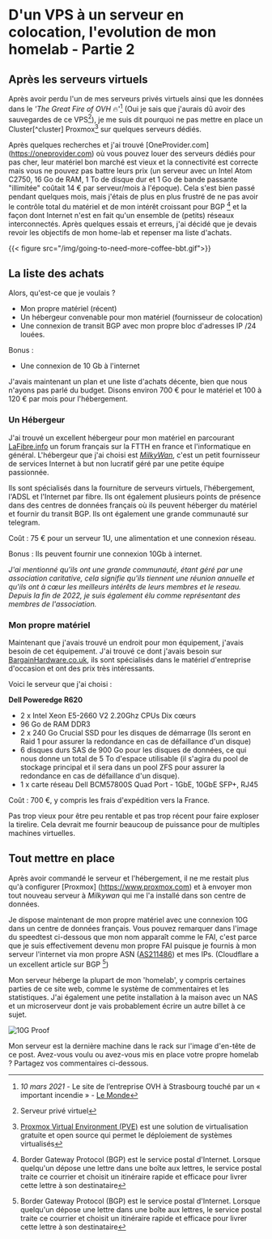 #  D'un VPS à un serveur en colocation, l'evolution de mon homelab - Partie 2

## Après les serveurs virtuels

Après avoir perdu l'un de mes serveurs privés virtuels ainsi que les données dans le _'The Great Fire of OVH_ :fire:'[^ovhfire] (Oui je sais que j'aurais dû avoir des sauvegardes de ce VPS[^vps]), je me suis dit pourquoi ne pas mettre en place un Cluster[^cluster] Proxmox[^pve] sur quelques serveurs dédiés. 

Après quelques recherches et j'ai trouvé [OneProvider.com] (https://oneprovider.com) où vous pouvez louer des serveurs dédiés pour pas cher, leur matériel bon marché est vieux et la connectivité est correcte mais vous ne pouvez pas battre leurs prix (un serveur avec un Intel Atom C2750, 16 Go de RAM, 1 To de disque dur et 1 Go de bande passante "illimitée" coûtait 14 € par serveur/mois à l'époque). Cela s'est bien passé pendant quelques mois, mais j'étais de plus en plus frustré de ne pas avoir le contrôle total du matériel et de mon intérêt croissant pour BGP [^bgp] et la façon dont Internet n'est en fait qu'un ensemble de (petits) réseaux interconnectés. Après quelques essais et erreurs, j'ai décidé que je devais revoir les objectifs de mon home-lab et repenser ma liste d'achats.

{{< figure src="/img/going-to-need-more-coffee-bbt.gif">}}

## La liste des achats

Alors, qu'est-ce que je voulais ?
- Mon propre matériel (récent)
- Un hébergeur convenable pour mon matériel (fournisseur de colocation)
- Une connexion de transit BGP avec mon propre bloc d'adresses IP /24 louées.
  
Bonus :
- Une connexion de 10 Gb à l'internet

J'avais maintenant un plan et une liste d'achats décente, bien que nous n'ayons pas parlé du budget. Disons environ 700 € pour le matériel et 100 à 120 € par mois pour l'hébergement.

### Un Hébergeur

J'ai trouvé un excellent hébergeur pour mon matériel en parcourant [LaFibre.info](https://lafibre.info/) un forum français sur la FTTH en france et l'informatique en général. L'hébergeur que j'ai choisi est [*MilkyWan*](https://milkywan.fr), c'est un petit fournisseur de services Internet à but non lucratif géré par une petite équipe passionnée. 

Ils sont spécialisés dans la fourniture de serveurs virtuels, l'hébergement, l'ADSL et l'Internet par fibre. Ils ont également plusieurs points de présence dans des centres de données français où ils peuvent héberger du matériel et fournir du transit BGP. Ils ont également une grande communauté sur telegram.

Coût : 75 € pour un serveur 1U, une alimentation et une connexion réseau.

Bonus : Ils peuvent fournir une connexion 10Gb à internet.

_J'ai mentionné qu'ils ont une grande communauté, étant géré par une association caritative, cela signifie qu'ils tiennent une réunion annuelle et qu'ils ont à cœur les meilleurs intérêts de leurs membres et le reseau. Depuis la fin de 2022, je suis également élu comme représentant des membres de l'association._

### Mon propre matériel

Maintenant que j'avais trouvé un endroit pour mon équipement, j'avais besoin de cet équipement. J'ai trouvé ce dont j'avais besoin sur [BargainHardware.co.uk](https://www.bargainhardware.co.uk/), ils sont spécialisés dans le matériel d'entreprise d'occasion et ont des prix très intéressants.

Voici le serveur que j'ai choisi :

**Dell Poweredge R620**
- 2 x Intel Xeon E5-2660 V2 2.20Ghz CPUs Dix cœurs
- 96 Go de RAM DDR3
- 2 x 240 Go Crucial SSD pour les disques de démarrage (Ils seront en Raid 1 pour assurer la redondance en cas de défaillance d'un disque)
- 6 disques durs SAS de 900 Go pour les disques de données, ce qui nous donne un total de 5 To d'espace utilisable (il s'agira du pool de stockage principal et il sera dans un pool ZFS pour assurer la redondance en cas de défaillance d'un disque).
- 1 x carte réseau Dell BCM57800S Quad Port - 1GbE, 10GbE SFP+, RJ45

Coût : 700 €, y compris les frais d'expédition vers la France.

Pas trop vieux pour être peu rentable et pas trop récent pour faire exploser la tirelire. Cela devrait me fournir beaucoup de puissance pour de multiples machines virtuelles.

## Tout mettre en place

Après avoir commandé le serveur et l'hébergement, il ne me restait plus qu'à configurer [Proxmox] (https://www.proxmox.com) et à envoyer mon tout nouveau serveur à *Milkywan* qui me l'a installé dans son centre de données. 

Je dispose maintenant de mon propre matériel avec une connexion 10G dans un centre de données français. Vous pouvez remarquer dans l'image du speedtest ci-dessous que mon nom apparaît comme le FAI, c'est parce que je suis effectivement devenu mon propre FAI puisque je fournis à mon serveur l'internet via mon propre ASN ([AS211486](https://bgp.he.net/AS211486)) et mes IPs. (Cloudflare a un excellent article sur BGP [^bgp])

Mon serveur héberge la plupart de mon 'homelab', y compris certaines parties de ce site web, comme le système de commentaires et les statistiques. J'ai également une petite installation à la maison avec un NAS et un microserveur dont je vais probablement écrire un autre billet à ce sujet.

![10G Proof](https://www.speedtest.net/result/c/bca2e66f-818f-413c-9ac0-01f538aaf561.png " Presque 10G mais c'est une autre histoire")

Mon serveur est la dernière machine dans le rack sur l'image d'en-tête de ce post. Avez-vous voulu ou avez-vous mis en place votre propre homelab ? Partagez vos commentaires ci-dessous.

[^vps]: Serveur privé virtuel
[^ovhfire]: *10 mars 2021* - Le site de l’entreprise OVH à Strasbourg touché par un « important incendie » - [Le Monde](https://www.lemonde.fr/societe/article/2021/03/10/a-strasbourg-un-important-incendie-sur-le-site-de-l-entreprise-ovh-classe-seveso_6072548_3224.html)
[^pve]: [Proxmox Virtual Environment (PVE)](https://www.proxmox.com) est une solution de virtualisation gratuite et open source qui permet le déploiement de systèmes virtualisés
[^bgp]: Border Gateway Protocol (BGP) est le service postal d'Internet. Lorsque quelqu'un dépose une lettre dans une boîte aux lettres, le service postal traite ce courrier et choisit un itinéraire rapide et efficace pour livrer cette lettre à son destinataire
